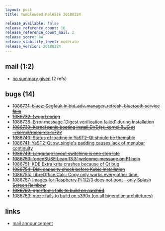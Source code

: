 ```yaml
---
layout: post
title: Tumbleweed Release 20180324

release_available: false
release_reference_count: 16
release_reference_count_mail: 2
release_score: 84
release_stability_level: moderate
release_version: 20180324
---
```


## mail (1:2)

- [no summary given](https://lists.opensuse.org/opensuse-factory/2018-03/msg00629.html) (2 refs)

## bugs (14)

<!--more-->

- ~~[1086731: bluez: Segfault in btd_adv_manager_refresh, bluetooth service fails](https://bugzilla.opensuse.org/show_bug.cgi?id=1086731)~~
- ~~[1086732: fwupd coring](https://bugzilla.opensuse.org/show_bug.cgi?id=1086732)~~
- ~~[1086738: Error message 'Digest verification failed' during installation](https://bugzilla.opensuse.org/show_bug.cgi?id=1086738)~~
- ~~[1086739: Kernel panic booting install DVD(s): kernel BUG at ../kernel/resource.c:722](https://bugzilla.opensuse.org/show_bug.cgi?id=1086739)~~
- ~~[1086740: Status of loading in YaST2-Qt should be themable](https://bugzilla.opensuse.org/show_bug.cgi?id=1086740)~~
- [1086741: YaST2-Qt sw_single's padding causes lack of menubar continuity](https://bugzilla.opensuse.org/show_bug.cgi?id=1086741)
- ~~[1086749: Language layout switching is one step late](https://bugzilla.opensuse.org/show_bug.cgi?id=1086749)~~
- ~~[1086750: 'openSUSE Leap 13.3' welcome-message on F1 help](https://bugzilla.opensuse.org/show_bug.cgi?id=1086750)~~
- [1086751: KDE:Extra krita crashes because of Qt bug](https://bugzilla.opensuse.org/show_bug.cgi?id=1086751)
- ~~[1086754: Disk capacity check before Kubic Installation](https://bugzilla.opensuse.org/show_bug.cgi?id=1086754)~~
- [1086755: LibreOffice Calc: Copy only works every other time.](https://bugzilla.opensuse.org/show_bug.cgi?id=1086755)
- ~~[1086757: Images for Raspberry Pi 1/2/3 does not boot - only Splash Screen Rainbow](https://bugzilla.opensuse.org/show_bug.cgi?id=1086757)~~
- ~~[1086762: gperftools fails to build on aarch64](https://bugzilla.opensuse.org/show_bug.cgi?id=1086762)~~
- ~~[1086763: mozc fails to build on s390x (on all bigendian architetures)](https://bugzilla.opensuse.org/show_bug.cgi?id=1086763)~~



## links

- [mail announcement](https://lists.opensuse.org/opensuse-factory/2018-03/msg00616.html)
